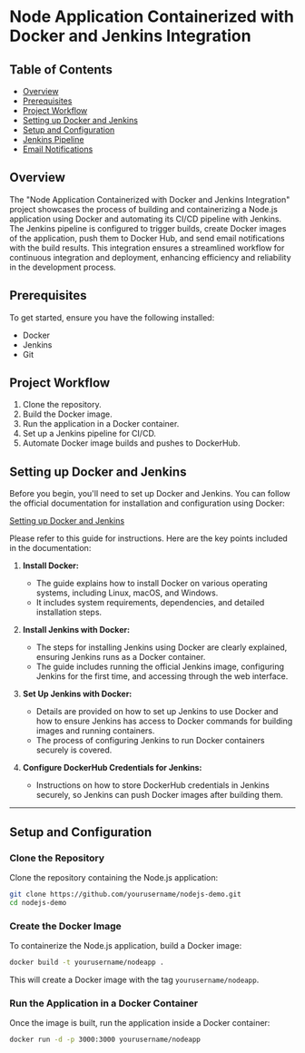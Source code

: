 # Node Application Containerized with Docker and Jenkins Integration


## Table of Contents
- [Overview](#overview)
- [Prerequisites](#prerequisites)
- [Project Workflow](#project-workflow)
- [Setting up Docker and Jenkins](#setting-up-docker-and-jenkins)
- [Setup and Configuration](#setup-and-configuration)
- [Jenkins Pipeline](#jenkins-pipeline)
- [Email Notifications](#email-notifications)

## Overview
The "Node Application Containerized with Docker and Jenkins Integration" project showcases the process of building and containerizing a Node.js application using Docker and automating its CI/CD pipeline with Jenkins.   
The Jenkins pipeline is configured to trigger builds, create Docker images of the application, push them to Docker Hub, and send email notifications with the build results. This integration ensures a streamlined workflow for continuous integration and deployment, enhancing efficiency and reliability in the development process.  

  

## Prerequisites
To get started, ensure you have the following installed:

- Docker
- Jenkins
- Git 

## Project Workflow
1. Clone the repository.
2. Build the Docker image.
3. Run the application in a Docker container.
4. Set up a Jenkins pipeline for CI/CD.
5. Automate Docker image builds and pushes to DockerHub.


## Setting up Docker and Jenkins

Before you begin, you'll need to set up Docker and Jenkins. You can follow the official documentation for installation and configuration using Docker:

[Setting up Docker and Jenkins](https://www.jenkins.io/doc/book/installing/docker/)

Please refer to this guide for instructions. Here are the key points included in the documentation:

1. **Install Docker:**
   - The guide explains how to install Docker on various operating systems, including Linux, macOS, and Windows.
   - It includes system requirements, dependencies, and detailed installation steps.

2. **Install Jenkins with Docker:**
   - The steps for installing Jenkins using Docker are clearly explained, ensuring Jenkins runs as a Docker container.
   - The guide includes running the official Jenkins image, configuring Jenkins for the first time, and accessing through the web interface.

3. **Set Up Jenkins with Docker:**
   - Details are provided on how to set up Jenkins to use Docker and how to ensure Jenkins has access to Docker commands for building images and running containers.
   - The process of configuring Jenkins to run Docker containers securely is covered.

4. **Configure DockerHub Credentials for Jenkins:**
   - Instructions on how to store DockerHub credentials in Jenkins securely, so Jenkins can push Docker images after building them.
   
---
## Setup and Configuration

### Clone the Repository
Clone the repository containing the Node.js application:

```bash
git clone https://github.com/yourusername/nodejs-demo.git
cd nodejs-demo
```  

### Create the Docker Image
To containerize the Node.js application, build a Docker image:

```bash
docker build -t yourusername/nodeapp .
```

This will create a Docker image with the tag 
`yourusername/nodeapp`.

### Run the Application in a Docker Container

Once the image is built, run the application inside a Docker container:

```bash
docker run -d -p 3000:3000 yourusername/nodeapp
```



